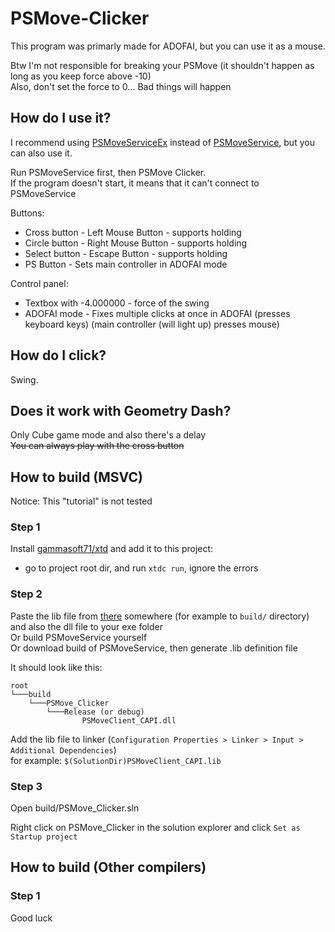 # PSMove-Clicker

This program was primarly made for ADOFAI, but you can use it as a mouse.

Btw I'm not responsible for breaking your PSMove (it shouldn't happen as long as you keep force above -10)  
Also, don't set the force to 0... Bad things will happen

## How do I use it?

I recommend using [PSMoveServiceEx](https://github.com/Timocop/PSMoveServiceEx/) instead of [PSMoveService](https://github.com/psmoveservice/PSMoveService), but you can also use it.

Run PSMoveService first, then PSMove Clicker.  
If  the program doesn't start, it means that it can't connect to PSMoveService

Buttons:

- Cross button - Left Mouse Button - supports holding  
- Circle button - Right Mouse Button - supports holding  
- Select button - Escape Button - supports holding  
- PS Button - Sets main controller in ADOFAI mode

Control panel:

- Textbox with -4.000000 - force of the swing
- ADOFAI mode - Fixes multiple clicks at once in ADOFAI (presses keyboard keys) (main controller (will light up) presses mouse)

## How do I click?

Swing.

## Does it work with Geometry Dash?

Only Cube game mode and also there's a delay  
~~You can always play with the cross button~~

## How to build (MSVC)

Notice: This "tutorial" is not tested

### Step 1

Install [gammasoft71/xtd](https://github.com/gammasoft71/xtd) and add it to this project:  

- go to project root dir, and run `xtdc run`, ignore the errors

### Step 2

Paste the lib file from [there](PSMoveClient_CAPI-Binaries.zip) somewhere (for example to `build/` directory) and also the dll file to your exe folder  
Or build PSMoveService yourself  
Or download build of PSMoveService, then generate .lib definition file

It should look like this:

```text
root
└───build
    └───PSMove_Clicker
        └───Release (or debug)
                PSMoveClient_CAPI.dll
```

Add the lib file to linker (`Configuration Properties > Linker > Input > Additional Dependencies`)  
for example: `$(SolutionDir)PSMoveClient_CAPI.lib`

### Step 3

Open build/PSMove_Clicker.sln

Right click on PSMove_Clicker in the solution explorer and click `Set as Startup project`

## How to build (Other compilers)

### Step 1

Good luck
